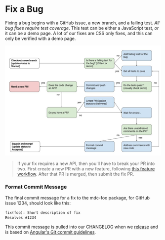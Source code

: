 # Fix a Bug

Fixing a bug begins with a GitHub issue, a new branch, and a failing test.
_All bug fixes require test coverage_. This test can be either a JavaScript
test, _or_ it can be a demo page. A lot of our fixes are CSS only fixes, and
this can only be verified with a demo page.

![MDC Web Bug Fix](bug_fix.jpg?raw=true)

> If your fix requires a new API, then you'll have to break your PR into two.
First create a new PR with a new feature, following [this feature workflow](feat.md).
After that PR is merged, then submit the fix PR.

### Format Commit Message

The final commit message for a fix to the mdc-foo package, for GitHub issue 1234, should look like this:

```
fix(foo): Short description of fix
Resolves #1234
```

This commit message is pulled into our CHANGELOG when we [release](../open_source/README.md) and is based on [Angular's Git commit guidelines](https://github.com/angular/angular.js/blob/master/CONTRIBUTING.md#commit).
